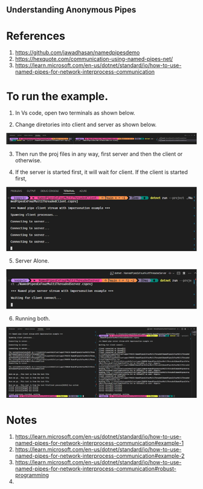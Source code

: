 ## Understanding Anonymous Pipes

# References
1. https://github.com/jawadhasan/namedpipesdemo
2. https://hexquote.com/communication-using-named-pipes-net/
3. https://learn.microsoft.com/en-us/dotnet/standard/io/how-to-use-named-pipes-for-network-interprocess-communication

# To run the example.
1. In Vs code, open two terminals as shown below. 

2. Change diretories into client and server as shown below. 

![Start Client](./images/50_50HowToRun1.jpg)

3. Then run the proj files in any way, first server and then the client or otherwise.

4. If the server is started first, it will wait for client. If the client is started first, 

![Run Client Alone](./images/51_50RunningClientAlone.jpg)

5. Server Alone.

![Run Server Alone](./images/52_50RunningServerAlone.jpg)

6. Running both.

![Run Both ](./images/53_50RunningBothServerAndClient.jpg)

# Notes
1. https://learn.microsoft.com/en-us/dotnet/standard/io/how-to-use-named-pipes-for-network-interprocess-communication#example-1
2. https://learn.microsoft.com/en-us/dotnet/standard/io/how-to-use-named-pipes-for-network-interprocess-communication#example-2
3. https://learn.microsoft.com/en-us/dotnet/standard/io/how-to-use-named-pipes-for-network-interprocess-communication#robust-programming
4. 